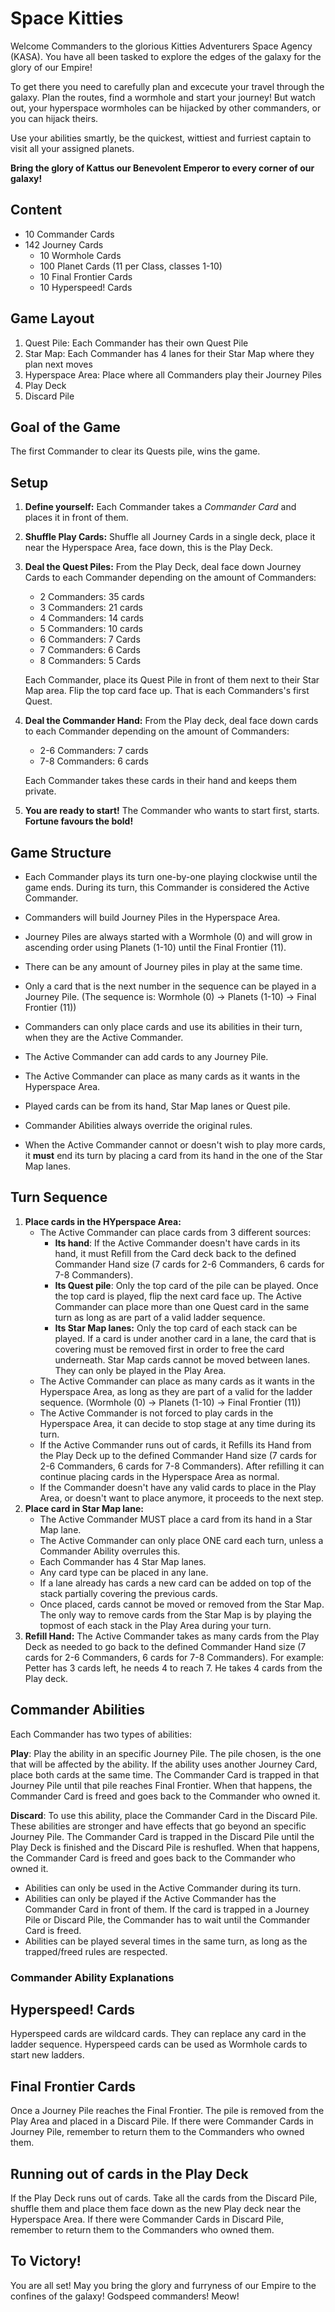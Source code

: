 # Space Kitties

Welcome Commanders to the glorious Kitties Adventurers Space Agency (KASA).
You have all been tasked to explore the edges of the galaxy for the glory of our Empire!

To get there you need to carefully plan and excecute your travel through the galaxy.
Plan the routes, find a wormhole and start your journey!
But watch out, your hyperspace wormholes can be hijacked by other commanders, or you can hijack theirs.

Use your abilities smartly, be the quickest, wittiest and furriest captain to visit all your assigned planets.

**Bring the glory of Kattus our Benevolent Emperor to every corner of our galaxy!**

## Content

- 10 Commander Cards
- 142 Journey Cards
  - 10 Wormhole Cards
  - 100 Planet Cards (11 per Class, classes 1-10)
  - 10 Final Frontier Cards
  - 10 Hyperspeed! Cards

## Game Layout

1. Quest Pile: Each Commander has their own Quest Pile
2. Star Map: Each Commander has 4 lanes for their Star Map where they plan next moves
3. Hyperspace Area: Place where all Commanders play their Journey Piles
4. Play Deck
5. Discard Pile

## Goal of the Game

The first Commander to clear its Quests pile, wins the game.

## Setup

1. **Define yourself:** Each Commander takes a _Commander Card_ and places it in front of them.
2. **Shuffle Play Cards:** Shuffle all Journey Cards in a single deck, place it near the Hyperspace Area, face down, this is the Play Deck.
3. **Deal the Quest Piles:** From the Play Deck, deal face down Journey Cards to each Commander depending on the amount of Commanders:

   - 2 Commanders: 35 cards
   - 3 Commanders: 21 cards
   - 4 Commanders: 14 cards
   - 5 Commanders: 10 cards
   - 6 Commanders: 7 Cards
   - 7 Commanders: 6 Cards
   - 8 Commanders: 5 Cards

   Each Commander, place its Quest Pile in front of them next to their Star Map area.
   Flip the top card face up. That is each Commanders's first Quest.

4. **Deal the Commander Hand:** From the Play deck, deal face down cards to each Commander depending on the amount of Commanders:

   - 2-6 Commanders: 7 cards
   - 7-8 Commanders: 6 cards

   Each Commander takes these cards in their hand and keeps them private.

5. **You are ready to start!** The Commander who wants to start first, starts. **Fortune favours the bold!**

## Game Structure

- Each Commander plays its turn one-by-one playing clockwise until the game ends. During its turn, this Commander is considered the Active Commander.
- Commanders will build Journey Piles in the Hyperspace Area.
- Journey Piles are always started with a Wormhole (0) and will grow in ascending order using Planets (1-10) until the Final Frontier (11).
- There can be any amount of Journey piles in play at the same time.
- Only a card that is the next number in the sequence can be played in a Journey Pile. (The sequence is: Wormhole (0) -> Planets (1-10) -> Final Frontier (11))

- Commanders can only place cards and use its abilities in their turn, when they are the Active Commander.
- The Active Commander can add cards to any Journey Pile.
- The Active Commander can place as many cards as it wants in the Hyperspace Area.
- Played cards can be from its hand, Star Map lanes or Quest pile.
- Commander Abilities always override the original rules.

- When the Active Commander cannot or doesn't wish to play more cards, it **must** end its turn by placing a card from its hand in the one of the Star Map lanes.

## Turn Sequence

1. **Place cards in the HYperspace Area:**
   - The Active Commander can place cards from 3 different sources:
     - **Its hand**: If the Active Commander doesn't have cards in its hand, it must Refill from the Card deck back to the defined Commander Hand size (7 cards for 2-6 Commanders, 6 cards for 7-8 Commanders).
     - **Its Quest pile**: Only the top card of the pile can be played. Once the top card is played, flip the next card face up. The Active Commander can place more than one Quest card in the same turn as long as are part of a valid ladder sequence.
     - **Its Star Map lanes:** Only the top card of each stack can be played. If a card is under another card in a lane, the card that is covering must be removed first in order to free the card underneath. Star Map cards cannot be moved between lanes. They can only be played in the Play Area.
   - The Active Commander can place as many cards as it wants in the Hyperspace Area, as long as they are part of a valid for the ladder sequence. (Wormhole (0) -> Planets (1-10) -> Final Frontier (11))
   - The Active Commander is not forced to play cards in the Hyperspace Area, it can decide to stop stage at any time during its turn.
   - If the Active Commander runs out of cards, it Refills its Hand from the Play Deck up to the defined Commander Hand size (7 cards for 2-6 Commanders, 6 cards for 7-8 Commanders). After refilling it can continue placing cards in the Hyperspace Area as normal.
   - If the Commander doesn't have any valid cards to place in the Play Area, or doesn't want to place anymore, it proceeds to the next step.
2. **Place card in Star Map lane:**
   - The Active Commander MUST place a card from its hand in a Star Map lane.
   - The Active Commander can only place ONE card each turn, unless a Commander Ability overrules this.
   - Each Commander has 4 Star Map lanes.
   - Any card type can be placed in any lane.
   - If a lane already has cards a new card can be added on top of the stack partially covering the previous cards.
   - Once placed, cards cannot be moved or removed from the Star Map. The only way to remove cards from the Star Map is by playing the topmost of each stack in the Play Area during your turn.
3. **Refill Hand:** The Active Commander takes as many cards from the Play Deck as needed to go back to the defined Commander Hand size (7 cards for 2-6 Commanders, 6 cards for 7-8 Commanders).
   For example: Petter has 3 cards left, he needs 4 to reach 7. He takes 4 cards from the Play deck.

## Commander Abilities

Each Commander has two types of abilities:

**Play**: Play the ability in an specific Journey Pile. The pile chosen, is the one that will be affected by the ability. If the ability uses another Journey Card, place both cards at the same time. The Commander Card is trapped in that Journey Pile until that pile reaches Final Frontier. When that happens, the Commander Card is freed and goes back to the Commander who owned it.

**Discard**: To use this ability, place the Commander Card in the Discard Pile. These abilities are stronger and have effects that go beyond an specific Journey Pile. The Commander Card is trapped in the Discard Pile until the Play Deck is finished and the Discard Pile is reshufled. When that happens, the Commander Card is freed and goes back to the Commander who owned it.

- Abilities can only be used in the Active Commander during its turn.
- Abilities can only be played if the Active Commander has the Commander Card in front of them. If the card is trapped in a Journey Pile or Discard Pile, the Commander has to wait until the Commander Card is freed.
- Abilities can be played several times in the same turn, as long as the trapped/freed rules are respected.

### Commander Ability Explanations

## Hyperspeed! Cards

Hyperspeed cards are wildcard cards.
They can replace any card in the ladder sequence.
Hyperspeed cards can be used as Wormhole cards to start new ladders.

## Final Frontier Cards

Once a Journey Pile reaches the Final Frontier. The pile is removed from the Play Area and placed in a Discard Pile.
If there were Commander Cards in Journey Pile, remember to return them to the Commanders who owned them.

## Running out of cards in the Play Deck

If the Play Deck runs out of cards. Take all the cards from the Discard Pile, shuffle them and place them face down as the new Play deck near the Hyperspace Area.
If there were Commander Cards in Discard Pile, remember to return them to the Commanders who owned them.

## To Victory!

You are all set! May you bring the glory and furryness of our Empire to the confines of the galaxy!
Godspeed commanders!
Meow!
